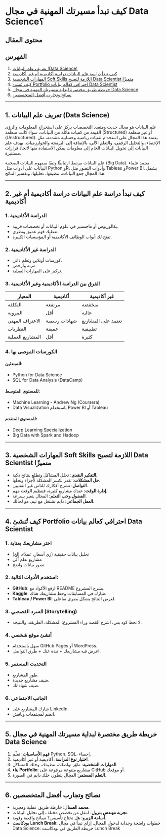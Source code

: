 # كيف تبدأ مسيرتك المهنية في مجال Data Science؟

## محتوى المقال

## الفهرس

1. [تعريف علم البيانات (Data Science)](#1-تعريف-علم-البيانات-data-science)
2. [كيف تبدأ دراسة علم البيانات دراسة أكاديمية أم غير أكاديمية](#2-كيف-تبدأ-دراسة-علم-البيانات-دراسة-أكاديمية-أم-غير-أكاديمية)
3. [المهارات الشخصية Soft Skills اللازمة لتصبح Data Scientist متميزًا](#3-المهارات-الشخصية-soft-skills-اللازمة-لتصبح-data-scientist-متميزًا)
4. [كيف تُنشئ Portfolio احترافي كعالم بيانات Data Scientist](#4-كيف-تُنشئ-portfolio-احترافي-كعالم-بيانات-data-scientist)
5. [خريطة طريق مختصرة لبداية مسيرتك المهنية في مجال Data Science](#5-خريطة-طريق-مختصرة-لبداية-مسيرتك-المهنية-في-مجال-data-science)
6. [نصائح وتجارب أفضل المتخصصين](#6-نصائح-وتجارب-أفضل-المتخصصين)

---

## 1. تعريف علم البيانات (Data Science)

علم البيانات هو مجال حديث ومتعدد التخصصات يركز على استخراج المعلومات والرؤى القيمة من كميات هائلة من البيانات، سواء كانت منظمة (Structured) أو غير منظمة (Unstructured). يعتمد هذا المجال على استخدام تقنيات رياضية وحسابية متقدمة، مثل الإحصاء، والتحليل الرقمي، والتعلم الآلي، بالإضافة إلى البرمجة والخوارزميات. يهدف علم البيانات إلى تحويل البيانات الخام إلى معلومات يمكن الاستفادة منها لاتخاذ قرارات مستنيرة.

علم البيانات مرتبط ارتباطًا وثيقًا بمفهوم البيانات الضخمة (Big Data). يعتمد علماء البيانات على أدوات مثل Python وR، وأدوات التصور مثل Tableau وPower BI. يشمل هذا المجال جمع البيانات، تنظيفها، تحليلها، وتفسير النتائج.

---

## 2. كيف تبدأ دراسة علم البيانات دراسة أكاديمية أم غير أكاديمية

### 1. الدراسة الأكاديمية

- بكالوريوس أو ماجستير في علوم البيانات أو تخصصات قريبة.
- تعطيك فهم عميق ونظري.
- تفتح لك أبواب الوظائف الأكاديمية أو المؤسسات الكبيرة.

### 2. الدراسة غير الأكاديمية

- كورسات أونلاين وتعلم ذاتي.
- مرنة وأرخص.
- تركيز على المهارات العملية.

### 3. الفرق بين الدراسة الأكاديمية وغير الأكاديمية

| المعيار            | أكاديمية         | غير أكاديمية       |
|--------------------|------------------|---------------------|
| التكلفة            | مرتفعة           | منخفضة              |
| المرونة            | أقل              | عالية               |
| الاعتراف المهني    | شهادات رسمية     | تعتمد على المشاريع  |
| النظريات           | عميقة            | تطبيقية             |
| المشاريع العملية   | أقل              | كثيرة               |

### 4. الكورسات الموصى بها

#### للمبتدئين:
- Python for Data Science
- SQL for Data Analysis (DataCamp)

#### للمستوى المتوسط:
- Machine Learning - Andrew Ng (Coursera)
- Data Visualization باستخدام Power BI أو Tableau

#### للمستوى المتقدم:
- Deep Learning Specialization
- Big Data with Spark and Hadoop

---

## 3. المهارات الشخصية Soft Skills اللازمة لتصبح Data Scientist متميزًا

- **التفكير النقدي**: تحلل المشاكل وتطلع بنتائج ذكية.
- **حل المشكلات**: تقدر تكسر المشكلة لأجزاء وتحلها.
- **التواصل**: تشرح أفكارك للناس غير التقنيين.
- **إدارة الوقت**: عندك مشاريع كثيرة، فتنظيم الوقت مهم.
- **الفضول وحب التعلم**: المجال يتغير بسرعة.
- **العمل الجماعي**: دايم تشتغل مع تيم، مو لحالك.

---

## 4. كيف تُنشئ Portfolio احترافي كعالم بيانات Data Scientist

### 1. اختر مشاريعك بعناية

- تحليل بيانات حقيقية (زي أسعار، عملاء، إلخ)
- مشاريع تعلم آلي
- تصور بيانات واضح

### 2. استخدم الأدوات التالية:

- **GitHub**: ارفع الأكواد مع README يشرح المشروع.
- **Kaggle**: شارك في المسابقات وحط مشاريعك هناك.
- **Tableau / Power BI**: لعرض النتائج بشكل بصري تفاعلي.

### 3. السرد القصصي (Storytelling)

- لا تحط كود بس، اشرح القصة وراء المشروع: المشكلة، الطريقة، والنتيجة.

### 4. أنشئ موقع شخصي

- سهل باستخدام GitHub Pages أو WordPress.
- اعرض فيه مشاريعك + نبذة عنك + طرق التواصل.

### 5. التحديث المستمر

- طور المشاريع.
- ضيف مشاريع جديدة.
- ضيف شهاداتك.

### 6. الجانب الاجتماعي

- شارك المشاريع على LinkedIn.
- انضم لمجتمعات وناقش.

---

## 5. خريطة طريق مختصرة لبداية مسيرتك المهنية في مجال Data Science

1. **فهم الأساسيات**: تعلّم Python، SQL، إحصاء.
2. **اختيار نوع الدراسة**: أكاديمية أو غير أكاديمية.
3. **المهارات الشخصية**: طوّر تواصلك، تنظيمك، وحلك للمشاكل.
4. **بناء Portfolio**: مشاريع متنوعة مرفوعة على GitHub أو موقعك.
5. **التعلم المستمر**: المجال يتطور، خلك دايم في الصورة.

---

## 6. نصائح وتجارب أفضل المتخصصين

- **محمد العسال**: خارطة طريق عملية ومجربة.
- **تجربة مهندس بترول**: انتقل من تخصص مختلف إلى تحليل البيانات.
- **أسامة الزيرو**: هل تحتاج تأسيس؟ نصائح واقعية وقوية.
- **بودكاست Lunch Break**: خطوات واضحة وجذابة لدخول المجال.
إزاي تبدأ في مجال Data Science: خريطة الطريق في بودكاست Lunch Break
